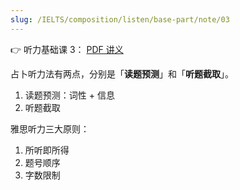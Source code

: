 ```yaml
---
slug: /IELTS/composition/listen/base-part/note/03
---
```


👉 听力基础课 3： [PDF 讲义](./听力基础3.pdf)

占卜听力法有两点，分别是「**读题预测**」和「**听题截取**」。

1. 读题预测：词性 + 信息
2. 听题截取

雅思听力三大原则：
1. 所听即所得
2. 题号顺序
3. 字数限制


